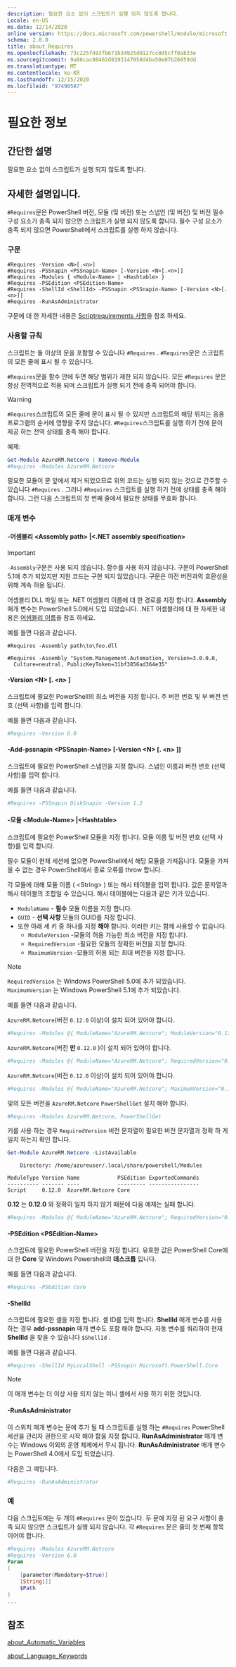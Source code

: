 ```yaml
---
description: 필요한 요소 없이 스크립트가 실행 되지 않도록 합니다.
Locale: en-US
ms.date: 12/14/2020
online version: https://docs.microsoft.com/powershell/module/microsoft.powershell.core/about/about_requires?view=powershell-7&WT.mc_id=ps-gethelp
schema: 2.0.0
title: about_Requires
ms.openlocfilehash: 73c225f493fb671b34925d0127cc0d5cff0ab33e
ms.sourcegitcommit: 9a86cac80402d8193147058d4ba50e07b26059dd
ms.translationtype: MT
ms.contentlocale: ko-KR
ms.lasthandoff: 12/15/2020
ms.locfileid: "97490587"
---
```

# <a name="about-requires"></a>필요한 정보

## <a name="short-description"></a>간단한 설명
필요한 요소 없이 스크립트가 실행 되지 않도록 합니다.

## <a name="long-description"></a>자세한 설명입니다.

`#Requires`문은 PowerShell 버전, 모듈 (및 버전) 또는 스냅인 (및 버전) 및 버전 필수 구성 요소가 충족 되지 않으면 스크립트가 실행 되지 않도록 합니다. 필수 구성 요소가 충족 되지 않으면 PowerShell에서 스크립트를 실행 하지 않습니다.

### <a name="syntax"></a>구문

```
#Requires -Version <N>[.<n>]
#Requires -PSSnapin <PSSnapin-Name> [-Version <N>[.<n>]]
#Requires -Modules { <Module-Name> | <Hashtable> }
#Requires -PSEdition <PSEdition-Name>
#Requires -ShellId <ShellId> -PSSnapin <PSSnapin-Name> [-Version <N>[.<n>]]
#Requires -RunAsAdministrator
```

구문에 대 한 자세한 내용은 [Scriptrequirements 사항](/dotnet/api/system.management.automation.language.scriptrequirements)을 참조 하세요.

### <a name="rules-for-use"></a>사용할 규칙

스크립트는 둘 이상의 문을 포함할 수 있습니다 `#Requires` . `#Requires`문은 스크립트의 모든 줄에 표시 될 수 있습니다.

`#Requires`문을 함수 안에 두면 해당 범위가 제한 되지 않습니다. 모든 `#Requires` 문은 항상 전역적으로 적용 되며 스크립트가 실행 되기 전에 충족 되어야 합니다.

> [!WARNING]
> `#Requires`스크립트의 모든 줄에 문이 표시 될 수 있지만 스크립트의 해당 위치는 응용 프로그램의 순서에 영향을 주지 않습니다. `#Requires`스크립트를 실행 하기 전에 문이 제공 하는 전역 상태를 충족 해야 합니다.

예제:

```powershell
Get-Module AzureRM.Netcore | Remove-Module
#Requires -Modules AzureRM.Netcore
```

필요한 모듈이 문 앞에서 제거 되었으므로 위의 코드는 실행 되지 않는 것으로 간주할 수 있습니다 `#Requires` . 그러나 `#Requires` 스크립트를 실행 하기 전에 상태를 충족 해야 합니다. 그런 다음 스크립트의 첫 번째 줄에서 필요한 상태를 무효화 합니다.

### <a name="parameters"></a>매개 변수

#### <a name="-assembly-assembly-path--net-assembly-specification"></a>-어셈블리 \<Assembly path> |\<.NET assembly specification>

> [!IMPORTANT]
> `-Assembly`구문은 사용 되지 않습니다. 함수를 사용 하지 않습니다. 구문이 PowerShell 5.1에 추가 되었지만 지원 코드는 구현 되지 않았습니다. 구문은 이전 버전과의 호환성을 위해 계속 허용 됩니다.

어셈블리 DLL 파일 또는 .NET 어셈블리 이름에 대 한 경로를 지정 합니다. **Assembly** 매개 변수는 PowerShell 5.0에서 도입 되었습니다. .NET 어셈블리에 대 한 자세한 내용은 [어셈블리 이름](/dotnet/standard/assembly/names)을 참조 하세요.

예를 들면 다음과 같습니다.

```
#Requires -Assembly path\to\foo.dll
```

```
#Requires -Assembly "System.Management.Automation, Version=3.0.0.0,
  Culture=neutral, PublicKeyToken=31bf3856ad364e35"
```

#### <a name="-version-nn"></a>-Version \<N\> [. \<n\> ]

스크립트에 필요한 PowerShell의 최소 버전을 지정 합니다. 주 버전 번호 및 부 버전 번호 (선택 사항)를 입력 합니다.

예를 들면 다음과 같습니다.

```powershell
#Requires -Version 6.0
```

#### <a name="-pssnapin-pssnapin-name--version-nn"></a>-Add-pssnapin \<PSSnapin-Name\> [-Version \<N\> [. \<n\> ]]

스크립트에 필요한 PowerShell 스냅인을 지정 합니다. 스냅인 이름과 버전 번호 (선택 사항)를 입력 합니다.

예를 들면 다음과 같습니다.

```powershell
#Requires -PSSnapin DiskSnapin -Version 1.2
```

#### <a name="-modules-module-name--hashtable"></a>-모듈 \<Module-Name\> |\<Hashtable\>

스크립트에 필요한 PowerShell 모듈을 지정 합니다. 모듈 이름 및 버전 번호 (선택 사항)를 입력 합니다.

필수 모듈이 현재 세션에 없으면 PowerShell에서 해당 모듈을 가져옵니다.
모듈을 가져올 수 없는 경우 PowerShell에서 종료 오류를 throw 합니다.

각 모듈에 대해 모듈 이름 ( \<String\> ) 또는 해시 테이블을 입력 합니다. 값은 문자열과 해시 테이블의 조합일 수 있습니다. 해시 테이블에는 다음과 같은 키가 있습니다.

- `ModuleName` - **필수** 모듈 이름을 지정 합니다.
- `GUID` - **선택 사항** 모듈의 GUID를 지정 합니다.
- 또한 아래 세 키 중 하나를 지정 **해야** 합니다. 이러한 키는 함께 사용할 수 없습니다.
  - `ModuleVersion` -모듈의 허용 가능한 최소 버전을 지정 합니다.
  - `RequiredVersion` -필요한 모듈의 정확한 버전을 지정 합니다.
  - `MaximumVersion` -모듈의 허용 되는 최대 버전을 지정 합니다.

> [!NOTE]
> `RequiredVersion` 는 Windows PowerShell 5.0에 추가 되었습니다.
> `MaximumVersion` 는 Windows PowerShell 5.1에 추가 되었습니다.

예를 들면 다음과 같습니다.

`AzureRM.Netcore`(버전 `0.12.0` 이상)이 설치 되어 있어야 합니다.

```powershell
#Requires -Modules @{ ModuleName="AzureRM.Netcore"; ModuleVersion="0.12.0" }
```

`AzureRM.Netcore`(버전 **만** `0.12.0` )이 설치 되어 있어야 합니다.

```powershell
#Requires -Modules @{ ModuleName="AzureRM.Netcore"; RequiredVersion="0.12.0" }
```

`AzureRM.Netcore`(버전 `0.12.0` 이상)이 설치 되어 있어야 합니다.

```powershell
#Requires -Modules @{ ModuleName="AzureRM.Netcore"; MaximumVersion="0.12.0" }
```

및의 모든 버전을 `AzureRM.Netcore` `PowerShellGet` 설치 해야 합니다.

```powershell
#Requires -Modules AzureRM.Netcore, PowerShellGet
```

키를 사용 하는 경우 `RequiredVersion` 버전 문자열이 필요한 버전 문자열과 정확 하 게 일치 하는지 확인 합니다.

```powershell
Get-Module AzureRM.Netcore -ListAvailable
```

```Output
    Directory: /home/azureuser/.local/share/powershell/Modules

ModuleType Version Name            PSEdition ExportedCommands
---------- ------- ----            --------- ----------------
Script     0.12.0  AzureRM.Netcore Core
```

**0.12** 는 **0.12.0** 와 정확히 일치 하지 않기 때문에 다음 예제는 실패 합니다.

```powershell
#Requires -Modules @{ ModuleName="AzureRM.Netcore"; RequiredVersion="0.12" }
```

#### <a name="-psedition-psedition-name"></a>-PSEdition \<PSEdition-Name\>

스크립트에 필요한 PowerShell 버전을 지정 합니다. 유효한 값은 PowerShell Core에 대 한 **Core** 및 Windows Powershell의 **데스크톱** 입니다.

예를 들면 다음과 같습니다.

```powershell
#Requires -PSEdition Core
```

#### <a name="-shellid"></a>-ShellId

스크립트에 필요한 셸을 지정 합니다. 셸 ID를 입력 합니다. **ShellId** 매개 변수를 사용 하는 경우 **add-pssnapin** 매개 변수도 포함 해야 합니다.
자동 변수를 쿼리하여 현재 **ShellId** 을 찾을 수 있습니다 `$ShellId` .

예를 들면 다음과 같습니다.

```powershell
#Requires -ShellId MyLocalShell -PSSnapin Microsoft.PowerShell.Core
```

> [!NOTE]
> 이 매개 변수는 더 이상 사용 되지 않는 미니 셸에서 사용 하기 위한 것입니다.

#### <a name="-runasadministrator"></a>-RunAsAdministrator

이 스위치 매개 변수는 문에 추가 될 때 스크립트를 실행 하는 `#Requires` PowerShell 세션을 관리자 권한으로 시작 해야 함을 지정 합니다. **RunAsAdministrator** 매개 변수는 Windows 이외의 운영 체제에서 무시 됩니다. **RunAsAdministrator** 매개 변수는 PowerShell 4.0에서 도입 되었습니다.

다음은 그 예입니다.

```powershell
#Requires -RunAsAdministrator
```

### <a name="examples"></a>예

다음 스크립트에는 두 개의 `#Requires` 문이 있습니다. 두 문에 지정 된 요구 사항이 충족 되지 않으면 스크립트가 실행 되지 않습니다. 각 `#Requires` 문은 줄의 첫 번째 항목 이어야 합니다.

```powershell
#Requires -Modules AzureRM.Netcore
#Requires -Version 6.0
Param
(
    [parameter(Mandatory=$true)]
    [String[]]
    $Path
)
...
```

## <a name="see-also"></a>참조

[about_Automatic_Variables](about_Automatic_Variables.md)

[about_Language_Keywords](about_Language_Keywords.md)
